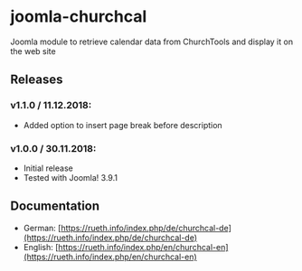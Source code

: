 # joomla-churchcal
Joomla module to retrieve calendar data from ChurchTools and display it on the web site

## Releases
### v1.1.0 / 11.12.2018:
* Added option to insert page break before description
### v1.0.0 / 30.11.2018:
* Initial release
* Tested with Joomla! 3.9.1

## Documentation
* German: [https://rueth.info/index.php/de/churchcal-de](https://rueth.info/index.php/de/churchcal-de)
* English: [https://rueth.info/index.php/en/churchcal-en](https://rueth.info/index.php/en/churchcal-en)
